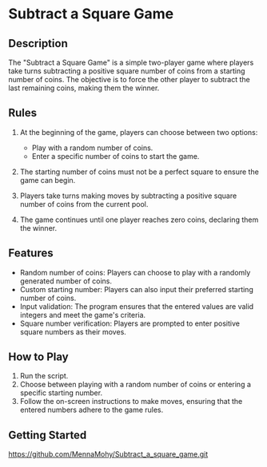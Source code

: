 # Subtract a Square Game

## Description

The "Subtract a Square Game" is a simple two-player game where players take turns subtracting a positive square number of coins from a starting number of coins. The objective is to force the other player to subtract the last remaining coins, making them the winner.

## Rules

1. At the beginning of the game, players can choose between two options:
   - Play with a random number of coins.
   - Enter a specific number of coins to start the game.

2. The starting number of coins must not be a perfect square to ensure the game can begin.

3. Players take turns making moves by subtracting a positive square number of coins from the current pool.

4. The game continues until one player reaches zero coins, declaring them the winner.

## Features

- Random number of coins: Players can choose to play with a randomly generated number of coins.
- Custom starting number: Players can also input their preferred starting number of coins.
- Input validation: The program ensures that the entered values are valid integers and meet the game's criteria.
- Square number verification: Players are prompted to enter positive square numbers as their moves.

## How to Play

1. Run the script.
2. Choose between playing with a random number of coins or entering a specific starting number.
3. Follow the on-screen instructions to make moves, ensuring that the entered numbers adhere to the game rules.
   
## Getting Started
https://github.com/MennaMohy/Subtract_a_square_game.git
